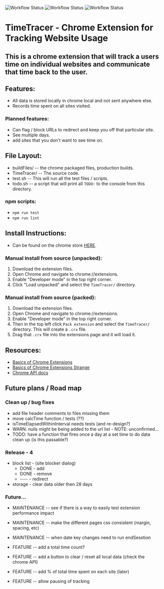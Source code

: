 ![Workflow Status](https://github.com/Calvinbullock/timeTracer/actions/workflows/lint.yaml/badge.svg)
![Workflow Status](https://github.com/Calvinbullock/timeTracer/actions/workflows/test.yaml/badge.svg)
![Workflow Status](https://github.com/Calvinbullock/timeTracer/actions/workflows/prettier.yaml/badge.svg)

# TimeTracer - Chrome Extension for Tracking Website Usage

## This is a chrome extension that will track a users time on individual websites and communicate that time back to the user.

## Features:

- All data is stored locally in chrome local and not sent anywhere else.
- Records time spent on all sites visited.

### Planned features:

- Can flag / block URLs to redirect and keep you off that particular site.
- See multiple days.
- add sites that you don't want to see time on.

## File Layout:

- buildFiles/ -- the chrome packaged files, production builds.
- TimeTracer/ -- The source code.
- test.sh -- This will run all the test files / scripts.
- todo.sh -- a script that will print all `TODO:` to the console from this directory.

### npm scripts:

- `npm run test`
- `npm run lint`

## Install Instructions:

- Can be found on the chrome store [HERE](https://chromewebstore.google.com/detail/timetracer/oalkfnhcckpeghkjmaoidcckokidaoap).

### Manual install from source (unpacked):

1. Download the extension files.
2. Open Chrome and navigate to chrome://extensions.
3. Enable "Developer mode" in the top right corner.
4. Click "Load unpacked" and select the `TimeTracer/` directory.  

### Manual install from source (packed):

1. Download the extension files.
2. Open Chrome and navigate to chrome://extensions.
3. Enable "Developer mode" in the top right corner.
4. Then in the top left click `Pack extension` and select the `TimeTracer/` directory. This will create a `.crx` file.
5. Drag that `.crx` file into the extensions page and it will load it.

## Resources:

- [Basics of Chrome Extensions](https://www.youtube.com/watch?v=Zt_6UXvoKHM)
- [Basics of Chrome Extensions Strange](https://www.youtube.com/watch?v=Is_ZA4yxliE)
- [Chrome API docs](https://developer.chrome.com/docs/extensions/reference/api/storage#local)

## Future plans / Road map

### Clean up / bug fixes

- add file header comments to files missing them
- move calcTime function / tests (??)
- isTimeElapsedWithinInterval needs tests (and re-design?)
- WARN: nulls might be being added to the url list - NOTE: unconfirmed...
- TODO: have a function that fires once a day at a set time to do data clean up (is this passable?)

### Release - 4

- block list - (site blocker dialog)
  - DONE - add
  - DONE - remove
  - ---- - redirect
- storage - clear data older then 28 days

### Future...

- MAINTENANCE -- see if there is a way to easily test extension performance impact
- MAINTENANCE -- make the different pages css consistent (margin, spacing, etc)
- MAINTENANCE -- when date key changes need to run endSesstion

- FEATURE -- add a total time count?
- FEATURE -- add a button to clear / reset all local data (check the chrome API)
- FEATURE -- add % of total time spent on each site (later)
- FEATURE -- allow pausing of tracking
